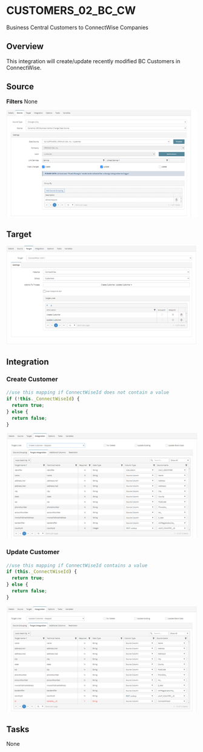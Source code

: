 # CUSTOMERS_02_BC_CW
Business Central Customers to ConnectWise Companies

## Overview
This integration will create/update recently modified BC Customers in ConnectWise.

## Source
**Filters**
None

![Source](./Images/Source.png)

## Target
![Target](./Images/Target.png)

## Integration

### Create Customer
```javascript
//use this mapping if ConnectWiseId does not contain a value
if (!this._ConnectWiseId) {
  return true;
} else {
  return false;
}
```
![CustomerCreate](./Images/Create%20Customer.png)

### Update Customer
```javascript
//use this mapping if ConnectWiseId contains a value
if (this._ConnectWiseId) {
  return true;
} else {
  return false;
}
```
![CustomerUpdate](./Images/Update%20Customer.png)

## Tasks
None